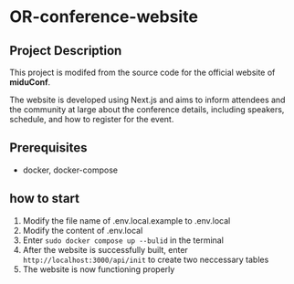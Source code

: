 # OR-conference-website

## Project Description

This project is modifed from the source code for the official website of **miduConf**.

The website is developed using Next.js and aims to inform attendees and the community at large about the conference details, including speakers, schedule, and how to register for the event.

## Prerequisites

- docker, docker-compose

## how to start

1. Modify the file name of .env.local.example to .env.local
2. Modify the content of .env.local
3. Enter `sudo docker compose up --bulid` in the terminal
4. After the website is successfully built, enter `http://localhost:3000/api/init` to create two neccessary tables
5. The website is now functioning properly
